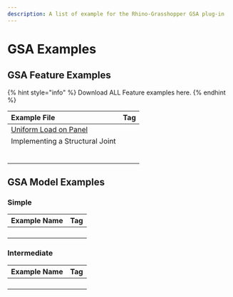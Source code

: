 ```yaml
---
description: A list of example for the Rhino-Grasshopper GSA plug-in
---
```


# GSA Examples

## GSA Feature Examples

{% hint style="info" %}
Download ALL Feature examples here.
{% endhint %}

| Example File | Tag |
| :--- | :--- |
| [Uniform Load on Panel](https://drive.google.com/file/d/10ZyMY1iSPJqY560VBIc3_DGYXhyLpQkw/view?usp=sharing) |  |
| Implementing a Structural Joint |  |
|  |  |
|  |  |
|  |  |
|  |  |
|  |  |
|  |  |

## GSA Model Examples

### Simple

| Example Name | Tag |
| :--- | :--- |
|  |  |
|  |  |
|  |  |
|  |  |

### Intermediate

| Example Name | Tag |
| :--- | :--- |
|  |  |
|  |  |
|  |  |
|  |  |

